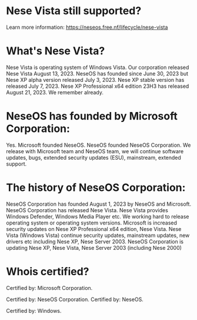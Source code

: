 # Nese Vista still supported?
Learn more information: https://neseos.free.nf/lifecycle/nese-vista

# What's Nese Vista?
Nese Vista is operating system of Windows Vista. Our corporation released Nese Vista August 13, 2023. NeseOS has founded since June 30, 2023 but Nese XP alpha version released July 3, 2023. Nese XP stable version has released July 7, 2023. Nese XP Professional x64 edition 23H3 has released August 21, 2023. We remember already. 

# NeseOS has founded by Microsoft Corporation: 
Yes. Microsoft founded NeseOS. NeseOS founded NeseOS Corporation. We release with Microsoft team and NeseOS team, we will continue software updates, bugs, extended security updates (ESU), mainstream, extended support. 

# The history of NeseOS Corporation:
NeseOS Corporation has founded August 1, 2023 by NeseOS and Microsoft. NeseOS Corporation has released Nese Vista. Nese Vista provides Windows Defender, Windows Media Player etc. We working hard to release operating system or operating system versions. Microsoft is increased security updates on Nese XP Professional x64 edition, Nese Vista. 
Nese Vista (Windows Vista) continue security updates, mainstream updates, new drivers etc including Nese XP, Nese Server 2003. NeseOS Corporation is updating Nese XP, Nese Vista, Nese Server 2003 (including Nese 2000)

# Whois certified?
Certified by: Microsoft Corporation. 

Certified by: NeseOS Corporation. 
Certified by: NeseOS. 

Certified by: Windows. 
